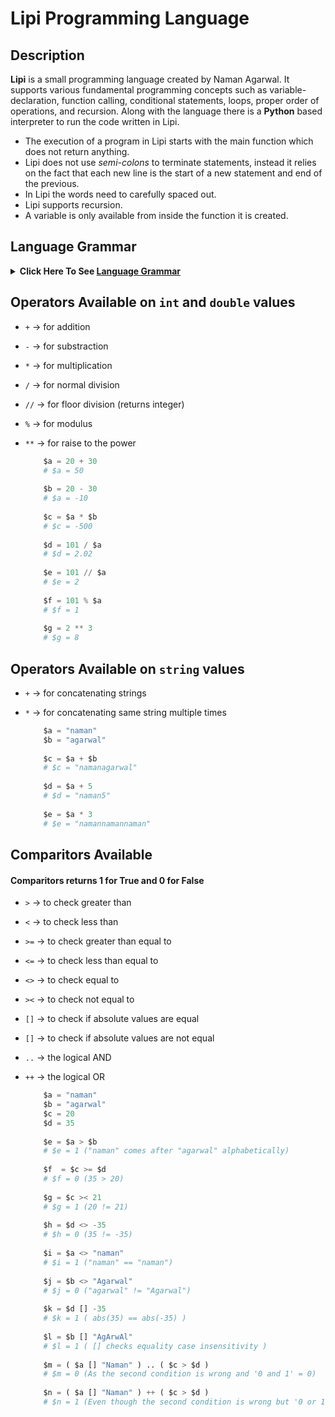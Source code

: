 # Lipi Programming Language

## Description
**Lipi** is a small programming language created by Naman Agarwal. It supports various fundamental programming concepts such as variable-declaration, function calling, conditional statements, loops, proper order of operations, and recursion. Along with the language there is a **Python** based interpreter to run the code written in Lipi. <br>
* The execution of a program in Lipi starts with the main function which does not return anything. 
* Lipi does not use *semi-colons* to terminate statements, instead it relies on the fact that each new line is the start of a new statement and end of the previous. 
* In Lipi the words need to carefully spaced out. 
* Lipi supports recursion.
* A variable is only available from inside the function it is created.

## Language Grammar
<details><summary><b> Click Here To See <u>Language Grammar </u></b></summary>
  
### 1. Variable Declaration:
* There is no need to specify the data type.
* All variables start with a `$` symbol. 
* A variable can hold a ```int```, ```double``` or a ```string```.
* There are no boolean values in Lipi, so ```True``` and ```False``` are represented as ```1``` and ```0``` respectively.
  #### Wrong Declaration:
  ```python
      int $number1 = 20
      number2 = 20
      $name = Naman
      $boolValue = True
      $number3 = $name*($number1+30)
  ```
  #### Right Declaration:
  ```python
      $number2 = 20
      $name = "Naman"
      $name = 30.52
      $boolValue = 1
      $number3 = $name * ( $number1 + 30 )
  ```
### 2. Input / Output Statements:
* We use `IN` keyword to input data and `OUT` keyword to display the data.
   #### 1. Input - `IN`:
     * The input statement can take in multiple inputs at a time seperated by a *space-bar*.
     * The input statement can also display a statement before inputting the data.
   #### 2. Output - `OUT`:
     * The output statement can display multiple statements and variables at a time seperated by a space bar.
   #### Incorrect Code:
   ```python
       IN Enter the $a variable $a

       OUT The value of $a is: $a
   ```
   #### Correct Code:
   ```python
       IN "Enter the $a variable" $a
       IN "Enter the value of $a: " $a ", the value of $b:" $b "and the value of $c:" $c

       OUT "The value of $a is:" $a
       OUT "The value of $a is:" $a ", $b is:" $b "and $c is" $c
   ```
### 3. Conditional Statements: 
* The conditional statement uses keyword `IS`
* The `IS` statement block has an option to be followed by `NONE` statement block acting as an `else` statement. 
* `IS` statement expects a 0 or 1 input in the form of a condition within the brackets. 
  #### Incorrect Code:
  ```python
      $a = 20
      $b = 30
      
      IS ( $a > $b )
          OUT $a "greater that" $b
      NONE IS ($a<>$b)
      {
          OUT $a "equal to" $b
      }
      NONE 
      {
          OUT $a "less than" $b
      }
      
      IS ( ( $a < 30 + 20 ) ++ ( 20 < $b .. $b < 50 ) )
      {
          OUT "True"
      }
  ```
  #### Correct Code:
  ```python
      $a = 20
      $b = 30
      
      IS ( $a > $b )
      {
          OUT $a "greater that" $b
      }
      NONE 
      {
          IS ( $a <> $b )
          {
            OUT $a "equal to" $b
          }
          NONE 
          {
            OUT $a "less than" $b
          }
      }
      
      IS ( ( $a < ( 30 + 20 ) ) ++ ( 20 < $b < 50 ) )
      {
          OUT "True"
      }
  ```
### 4. Loop Statements: 
* The loop stattement uses the keyword `LOOP`
* The Loop in Lipi is like `while` loop in other programming language.
* You can use an `EXIT` statement to break out of the loop if a certain condition is fulfilled.
* You can easily create nested loops to do your work.
  #### Incorrect Code:
  ```python
      LOOP ( $i > 30 )
      {
          OUT "In Loop"
      }
      
      $i = 0
      $j = 2
      LOOP ( $i < 30 )
      {
          $j = $j * $j
          $i = $i + 1
          IS ( $j > 200 )
          {
              EXIT
          }
       }
  ```
  #### Correct Code:
  ```python
      $i = 0
      LOOP ( $i > 30 )
      {
          OUT "In Loop"
          $i = $i + 1
      }
      
      $i = 0
      $j = 2
      LOOP ( $i < 30 )
      {
          $j = $j * $j
          $i = $i + 1
          EXIT ( $j > 200 )
      }
  ```
  #### Nested Loop:
  ```python 
      $d = 0
      $f = 0
      LOOP ( $d < 3 )
      {
          $e = 0
          LOOP ( $e < 3 )
          {
              $e = $e + 1
              $f = $f + 1
              EXIT ( $f > 5 )
          }
          $d = $d + 1
      }
      OUT "Exitted $d:" $d "and $e:" $e "and $f:" $f 
  ```
### 5.Functions:
* Lipi supports fucntions and by extention recursion.
  #### Fucntion Declaration: 
  * A function declaration starts with the `FN` keyword.
  * A fucntion does not have to start with a `$` symbol.
  * A function can have as many parameters as you want.
  * All the parameters can be written after the fucntion name seperated by a *space-bar*.
  * A function can return by using `RET` keyword.
  * `RET` can be used with a condition or without a condition.
    ##### Incorrect Code:
    ```python
        FN Add ( $n )
        {
            $n = $n + $n
            OUT $n
        }
        
        FN AddTwo $n $m
        {
            $a = $n + $m
            RET
        }
        
        FN isEven $a
        {
            IS ( $a % 2 <> 0 )
            {
                RET "Even"
            }
            RET "ODD"
        }
    ```
    ##### Correct Code:
    ```python
        FN Add $n
        {
            $n = $n + $n
            OUT $n
        }
        
        FN AddTwo $n $m
        {
            $a = $n + $m
            RET $a
        }
        
        FN isEven $a
        {
            $even = "Even"
            $odd = "Odd"
            RET ( $a % 2 <> 0 ) $even
            RET $odd
        }
    ```
  #### Fucntion Calling: 
    * A function can be called using `CALL` keyword.
    * The number of arguments given should be the same as the parameters required.
    * If the fucntion returns something then it is mandatory to give a variable to store the returned value.
    * You can still give a returning variable even if the fucntion doesn't return anything. In this case the returning variable would store 1 if the fucntion was run successfully.
      ##### Incorrect Code:
      ```python
          # Assume that fucntions 'Add' , 'AddTwo' and 'isEven' have the above mentioned declaration
          $a = 15
          $b = 20

          CALL Add ( $a )

          CALL Add 20

          $c = CALL Add $a

          CALL AddTwo $a $b

          OUT CALL isEven $a 
      ```
      ##### Correct Code:
      ```python
          # Assume that fucntions 'Add' , 'AddTwo' and 'isEven' have the above mentioned declaration
          $a = 15
          $b = 20

          CALL Add $a 

          $a = 20
          CALL Add $a

          CALL Add $a -> $c

          CALL Add $a $b -> $c

          CALL isEven $a -> $c
          OUT $c
      ```
</details>
  
## Operators Available on `int` and `double` values
* `+`  -> for addition
* `-`  -> for substraction
* `*`  -> for multiplication
* `/`  -> for normal division
* `//` -> for floor division (returns integer)
* `%`  -> for modulus 
* `**` -> for raise to the power

  ```python
      $a = 20 + 30
      # $a = 50
      
      $b = 20 - 30
      # $a = -10
      
      $c = $a * $b
      # $c = -500
      
      $d = 101 / $a
      # $d = 2.02
      
      $e = 101 // $a
      # $e = 2
      
      $f = 101 % $a
      # $f = 1
      
      $g = 2 ** 3
      # $g = 8
  ```

## Operators Available on `string` values
* `+`  -> for concatenating strings
* `*`  -> for concatenating same string multiple times

  ```python
      $a = "naman"
      $b = "agarwal"
      
      $c = $a + $b
      # $c = "namanagarwal"
      
      $d = $a + 5
      # $d = "naman5"
      
      $e = $a * 3
      # $e = "namannamannaman" 
  ```

## Comparitors Available
#### Comparitors returns 1 for True and 0 for False
* `>`  -> to check greater than 
* `<`  -> to check less than 
* `>=` -> to check greater than equal to 
* `<=` -> to check less than equal to 
* `<>` -> to check equal to
* `><` -> to check not equal to 
* `[]` -> to check if absolute values are equal 
* `[]` -> to check if absolute values are not equal 
* `..` -> the logical AND
* `++` -> the logical OR

  ```python
      $a = "naman"
      $b = "agarwal"
      $c = 20
      $d = 35
      
      $e = $a > $b
      # $e = 1 ("naman" comes after "agarwal" alphabetically)
      
      $f  = $c >= $d
      # $f = 0 (35 > 20)
      
      $g = $c >< 21
      # $g = 1 (20 != 21)
      
      $h = $d <> -35
      # $h = 0 (35 != -35)
      
      $i = $a <> "naman"
      # $i = 1 ("naman" == "naman")
      
      $j = $b <> "Agarwal"
      # $j = 0 ("agarwal" != "Agarwal")
      
      $k = $d [] -35
      # $k = 1 ( abs(35) == abs(-35) )
      
      $l = $b [] "AgArwAl"
      # $l = 1 ( [] checks equality case insensitivity ) 
      
      $m = ( $a [] "Naman" ) .. ( $c > $d )
      # $m = 0 (As the second condition is wrong and '0 and 1' = 0)
      
      $n = ( $a [] "Naman" ) ++ ( $c > $d )
      # $n = 1 (Even though the second condition is wrong but '0 or 1' = 1)
  ```
